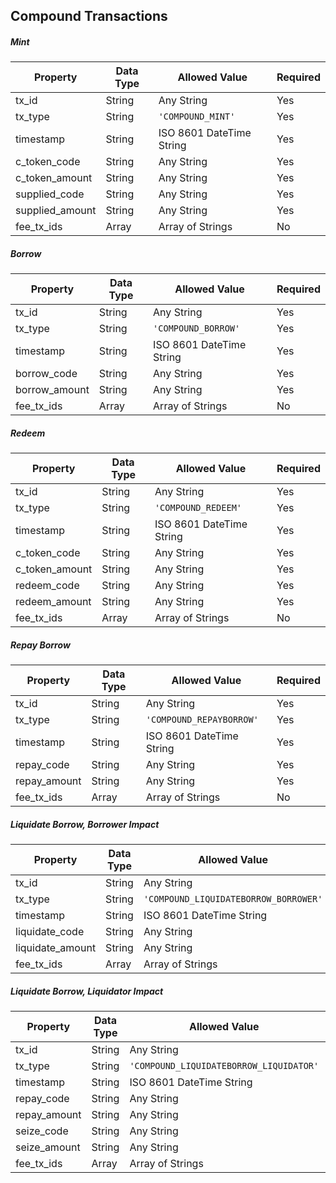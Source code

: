 ## Compound Transactions


##### Mint

Property | Data Type | Allowed Value | Required
------------ | ------------- | ------------- | -------------
tx_id | String | Any String | Yes
tx_type | String | `'COMPOUND_MINT'` | Yes
timestamp | String | ISO 8601 DateTime String | Yes
c_token_code | String | Any String | Yes
c_token_amount | String | Any String | Yes
supplied_code | String | Any String | Yes
supplied_amount | String | Any String | Yes
fee_tx_ids | Array | Array of Strings | No

##### Borrow

Property | Data Type | Allowed Value | Required
------------ | ------------- | ------------- | -------------
tx_id | String | Any String | Yes
tx_type | String | `'COMPOUND_BORROW'` | Yes
timestamp | String | ISO 8601 DateTime String | Yes
borrow_code | String | Any String | Yes
borrow_amount | String | Any String | Yes
fee_tx_ids | Array | Array of Strings | No

##### Redeem

Property | Data Type | Allowed Value | Required
------------ | ------------- | ------------- | -------------
tx_id | String | Any String | Yes
tx_type | String | `'COMPOUND_REDEEM'` | Yes
timestamp | String | ISO 8601 DateTime String | Yes
c_token_code | String | Any String | Yes
c_token_amount | String | Any String | Yes
redeem_code | String | Any String | Yes
redeem_amount | String | Any String | Yes
fee_tx_ids | Array | Array of Strings | No

##### Repay Borrow

Property | Data Type | Allowed Value | Required
------------ | ------------- | ------------- | -------------
tx_id | String | Any String | Yes
tx_type | String | `'COMPOUND_REPAYBORROW'` | Yes
timestamp | String | ISO 8601 DateTime String | Yes
repay_code | String | Any String | Yes
repay_amount | String | Any String | Yes
fee_tx_ids | Array | Array of Strings | No

##### Liquidate Borrow, Borrower Impact

Property | Data Type | Allowed Value | Required
------------ | ------------- | ------------- | -------------
tx_id | String | Any String | Yes
tx_type | String | `'COMPOUND_LIQUIDATEBORROW_BORROWER'` | Yes
timestamp | String | ISO 8601 DateTime String | Yes
liquidate_code | String | Any String | Yes
liquidate_amount | String | Any String | Yes
fee_tx_ids | Array | Array of Strings | No

##### Liquidate Borrow, Liquidator Impact

Property | Data Type | Allowed Value | Required
------------ | ------------- | ------------- | -------------
tx_id | String | Any String | Yes
tx_type | String | `'COMPOUND_LIQUIDATEBORROW_LIQUIDATOR'` | Yes
timestamp | String | ISO 8601 DateTime String | Yes
repay_code | String | Any String | Yes
repay_amount | String | Any String | Yes
seize_code | String | Any String | Yes
seize_amount | String | Any String | Yes
fee_tx_ids | Array | Array of Strings | No
